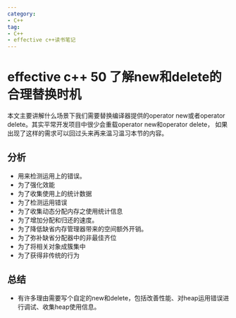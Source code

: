 ```yaml
---
category: 
- C++
tag:
- C++
- effective c++读书笔记
---
```


# effective c++ 50 了解new和delete的合理替换时机

本文主要讲解什么场景下我们需要替换编译器提供的operator new或者operator delete。其实平常开发项目中很少会重载operator new和operator delete， 如果出现了这样的需求可以回过头来再来温习温习本节的内容。

## 分析

- 用来检测运用上的错误。
- 为了强化效能
- 为了收集使用上的统计数据
- 为了检测运用错误
- 为了收集动态分配内存之使用统计信息
- 为了增加分配和归还的速度。
- 为了降低缺省内存管理器带来的空间额外开销。
- 为了弥补缺省分配器中的非最佳齐位
- 为了将相关对象成簇集中
- 为了获得非传统的行为


## 总结

- 有许多理由需要写个自定的new和delete，包括改善性能、对heap运用错误进行调试、收集heap使用信息。

